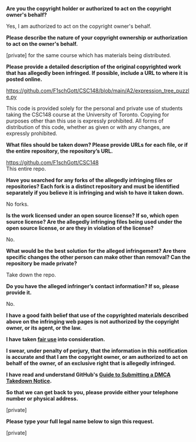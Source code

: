 **Are you the copyright holder or authorized to act on the copyright owner's behalf?**

Yes, I am authorized to act on the copyright owner's behalf.

**Please describe the nature of your copyright ownership or authorization to act on the owner's behalf.**

[private] for the same course which has materials being distributed.

**Please provide a detailed description of the original copyrighted work that has allegedly been infringed. If possible, include a URL to where it is posted online.**

https://github.com/F1schGott/CSC148/blob/main/A2/expression_tree_puzzle.py

This code is provided solely for the personal and private use of
students taking the CSC148 course at the University of Toronto.
Copying for purposes other than this use is expressly prohibited.
All forms of distribution of this code, whether as given or with
any changes, are expressly prohibited.

**What files should be taken down? Please provide URLs for each file, or if the entire repository, the repository’s URL.**

https://github.com/F1schGott/CSC148  
This entire repo.

**Have you searched for any forks of the allegedly infringing files or repositories? Each fork is a distinct repository and must be identified separately if you believe it is infringing and wish to have it taken down.**

No forks.

**Is the work licensed under an open source license? If so, which open source license? Are the allegedly infringing files being used under the open source license, or are they in violation of the license?**

No.

**What would be the best solution for the alleged infringement? Are there specific changes the other person can make other than removal? Can the repository be made private?**

Take down the repo.

**Do you have the alleged infringer’s contact information? If so, please provide it.**

No.

**I have a good faith belief that use of the copyrighted materials described above on the infringing web pages is not authorized by the copyright owner, or its agent, or the law.**

**I have taken <a href="https://www.lumendatabase.org/topics/22">fair use</a> into consideration.**

**I swear, under penalty of perjury, that the information in this notification is accurate and that I am the copyright owner, or am authorized to act on behalf of the owner, of an exclusive right that is allegedly infringed.**

**I have read and understand GitHub's <a href="https://docs.github.com/articles/guide-to-submitting-a-dmca-takedown-notice/">Guide to Submitting a DMCA Takedown Notice</a>.**

**So that we can get back to you, please provide either your telephone number or physical address.**

[private]

**Please type your full legal name below to sign this request.**

[private]
